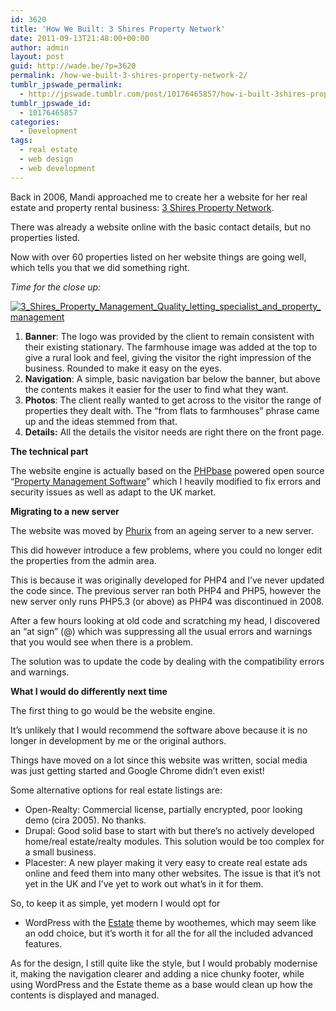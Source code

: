 ```yaml
---
id: 3620
title: 'How We Built: 3 Shires Property Network'
date: 2011-09-13T21:48:00+00:00
author: admin
layout: post
guid: http://wade.be/?p=3620
permalink: /how-we-built-3-shires-property-network-2/
tumblr_jpswade_permalink:
  - http://jpswade.tumblr.com/post/10176465857/how-i-built-3shires-property-network
tumblr_jpswade_id:
  - 10176465857
categories:
  - Development
tags:
  - real estate
  - web design
  - web development
---
```

<p class="lead">
  Back in 2006, Mandi approached me to create her a website for her real estate and property rental business: <a href="http://www.3shires.net/">3 Shires Property Network</a>.
</p>

There was already a website online with the basic contact details, but no properties listed.

Now with over 60 properties listed on her website things are going well, which tells you that we did something right.

_Time for the close up:_

[<img class="alignnone size-medium wp-image-3641" src="http://wade.be/upload/3_Shires_Property_Management_Quality_letting_specialist_and_property_management-300x214.png" alt="3_Shires_Property_Management_Quality_letting_specialist_and_property_management" srcset="http://wade.be/upload/3_Shires_Property_Management_Quality_letting_specialist_and_property_management-300x214.png 300w, http://wade.be/upload/3_Shires_Property_Management_Quality_letting_specialist_and_property_management.png 768w" sizes="(max-width: 300px) 100vw, 300px" />](http://wade.be/upload/3_Shires_Property_Management_Quality_letting_specialist_and_property_management.png) 

  1. **Banner**: The logo was provided by the client to remain consistent with their existing stationary. The farmhouse image was added at the top to give a rural look and feel, giving the visitor the right impression of the business. Rounded to make it easy on the eyes.
  2. **Navigation**: A simple, basic navigation bar below the banner, but above the contents makes it easier for the user to find what they want.
  3. **Photos**: The client really wanted to get across to the visitor the range of properties they dealt with. The “from flats to farmhouses” phrase came up and the ideas stemmed from that.
  4. **Details:** All the details the visitor needs are right there on the front page.

**The technical part**

The website engine is actually based on the [PHPbase](http://wade.be/posts/phpbase-web-framework) powered open source “[Property Management Software](http://freshmeat.net/projects/property-management-software)&#8221; which I heavily modified to fix errors and security issues as well as adapt to the UK market.

**Migrating to a new server**

The website was moved by [Phurix](http://www.phurix.co.uk/) from an ageing server to a new server.

This did however introduce a few problems, where you could no longer edit the properties from the admin area.

This is because it was originally developed for PHP4 and I’ve never updated the code since. The previous server ran both PHP4 and PHP5, however the new server only runs PHP5.3 (or above) as PHP4 was discontinued in 2008.

After a few hours looking at old code and scratching my head, I discovered an “at sign” (@) which was suppressing all the usual errors and warnings that you would see when there is a problem.

The solution was to update the code by dealing with the compatibility errors and warnings.

**What I would do differently next time**

The first thing to go would be the website engine.

It’s unlikely that I would recommend the software above because it is no longer in development by me or the original authors.

Things have moved on a lot since this website was written, social media was just getting started and Google Chrome didn’t even exist!

Some alternative options for real estate listings are:

  * Open-Realty: Commercial license, partially encrypted, poor looking demo (cira 2005). No thanks.
  * Drupal: Good solid base to start with but there’s no actively developed home/real estate/realty modules. This solution would be too complex for a small business.
  * Placester: A new player making it very easy to create real estate ads online and feed them into many other websites. The issue is that it’s not yet in the UK and I’ve yet to work out what’s in it for them.

So, to keep it as simple, yet modern I would opt for

  * WordPress with the [Estate](http://www.woothemes.com/2010/07/estate/) theme by woothemes, which may seem like an odd choice, but it’s worth it for all the for all the included advanced features.

As for the design, I still quite like the style, but I would probably modernise it, making the navigation clearer and adding a nice chunky footer, while using WordPress and the Estate theme as a base would clean up how the contents is displayed and managed.